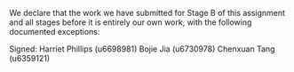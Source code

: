We declare that the work we have submitted for Stage B of this assignment and all stages before it is entirely our own work, with the following documented exceptions:

Signed: Harriet Phillips (u6698981)
        Bojie Jia (u6730978)
        Chenxuan Tang (u6359121)